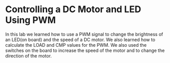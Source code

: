 # Controlling a DC Motor and LED Using PWM
In this lab we learned how to use a PWM signal to change the brightness of an LED(on board) and the speed of a DC motor. We also learned how to calculate the LOAD and CMP values for the PWM. We also used the switches on the board to increase the speed of the motor and to change the direction of the motor. 
